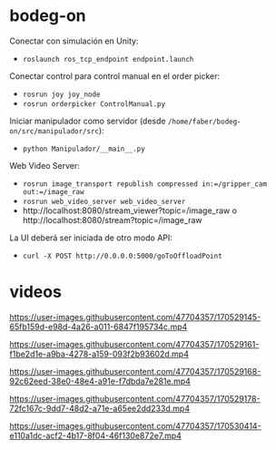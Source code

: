 # bodeg-on

Conectar con simulación en Unity:
- `roslaunch ros_tcp_endpoint endpoint.launch`

Conectar control para control manual en el order picker:
- `rosrun joy joy_node`
- `rosrun orderpicker ControlManual.py`

Iniciar manipulador como servidor (desde `/home/faber/bodeg-on/src/manipulador/src`):
- `python Manipulador/__main__.py`

Web Video Server:
- `rosrun image_transport republish compressed in:=/gripper_cam out:=/image_raw`
- `rosrun web_video_server web_video_server`
- http://localhost:8080/stream_viewer?topic=/image_raw o http://localhost:8080/stream?topic=/image_raw

La UI deberá ser iniciada de otro modo
API:
- `curl -X POST http://0.0.0.0:5000/goToOffloadPoint`

# videos
https://user-images.githubusercontent.com/47704357/170529145-65fb159d-e98d-4a26-a011-6847f195734c.mp4

https://user-images.githubusercontent.com/47704357/170529161-f1be2d1e-a9ba-4278-a159-093f2b93602d.mp4

https://user-images.githubusercontent.com/47704357/170529168-92c62eed-38e0-48e4-a91e-f7dbda7e281e.mp4

https://user-images.githubusercontent.com/47704357/170529178-72fc167c-9dd7-48d2-a71e-a65ee2dd233d.mp4




https://user-images.githubusercontent.com/47704357/170530414-e110a1dc-acf2-4b17-8f04-46f130e872e7.mp4

